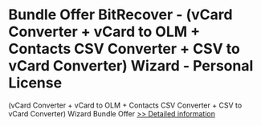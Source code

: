 # Bundle Offer BitRecover - (vCard Converter + vCard to OLM + Contacts CSV Converter + CSV to vCard Converter) Wizard - Personal License
(vCard Converter + vCard to OLM + Contacts CSV Converter + CSV to vCard Converter) Wizard Bundle Offer
[>> Detailed information](https://secure.shareit.com/shareit/product.html?productid=300998748&affiliateid=200057808)